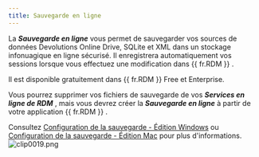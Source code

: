 ```yaml
---
title: Sauvegarde en ligne
---
```

La ***Sauvegarde en ligne*** vous permet de sauvegarder vos sources de données Devolutions Online Drive, SQLite et XML dans un stockage infonuagique en ligne sécurisé. Il enregistrera automatiquement vos sessions lorsque vous effectuez une modification dans {{ fr.RDM }} .  

Il est disponible gratuitement dans {{ fr.RDM }} Free et Enterprise.  

Vous pourrez supprimer vos fichiers de sauvegarde de vos ***Services en ligne de RDM*** , mais vous devrez créer la ***Sauvegarde en ligne*** à partir de votre application {{ fr.RDM }} .  

Consultez [Configuration de la sauvegarde - Édition Windows](https://help.remotedesktopmanager.com/fr/file_backup_settings.html) ou [Configuration de la sauvegarde - Édition Mac](https://helpmac.remotedesktopmanager.com/fr/file_backup_settings.html) pour plus d&apos;informations.  
![clip0019.png](/img/fr/cloud/clip0019.png) 


